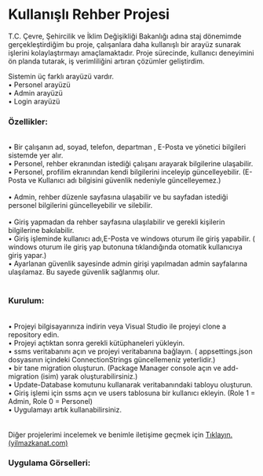 <h1> Kullanışlı Rehber Projesi</h1>
T.C. Çevre, Şehircilik ve İklim Değişikliği Bakanlığı adına staj dönemimde gerçekleştirdiğim bu proje, çalışanlara daha kullanışlı bir arayüz sunarak işlerini kolaylaştırmayı amaçlamaktadır. Proje sürecinde, kullanıcı deneyimini ön planda tutarak, iş verimliliğini artıran çözümler geliştirdim.<br>

Sistemin üç farklı arayüzü vardır.<br>
• Personel arayüzü <br>
• Admin arayüzü<br>
• Login arayüzü<br>

<h3>Özellikler:</h3><br>
• Bir çalışanın ad, soyad, telefon, departman , E-Posta ve yönetici bilgileri sistemde yer alır.<br>
• Personel, rehber ekranından istediği çalışanı arayarak bilgilerine ulaşabilir.<br>
• Personel, profilim ekranından kendi bilgilerini inceleyip güncelleyebilir. (E-Posta ve Kullanıcı adı bilgisini güvenlik nedeniyle güncelleyemez.)<br>
<br>
• Admin, rehber düzenle sayfasına ulaşabilir ve bu sayfadan istediği personel bilgilerini güncelleyebilir ve silebilir.<br>
<br>
• Giriş yapmadan da rehber sayfasına ulaşılabilir ve gerekli kişilerin bilgilerine bakılabilir.<br>
• Giriş işleminde kullanıcı adı,E-Posta ve windows oturum ile giriş yapabilir. ( windows oturum ile giriş yap butonuna tıklandığında otomatik kullanıcıya giriş yapar.)<br>
• Ayarlanan güvenlik sayesinde admin girişi yapılmadan admin sayfalarına ulaşılamaz. Bu sayede güvenlik sağlanmış olur.<br>

<br>
<h3>Kurulum:</h3><br>
• Projeyi bilgisayarınıza indirin veya Visual Studio ile projeyi clone a repository edin.<br>
• Projeyi açtıktan sonra gerekli kütüphaneleri yükleyin.<br>
• ssms veritabanını açın ve projeyi veritabanına bağlayın. ( appsettings.json dosyasının içindeki ConnectionStrings güncellemeniz yeterlidir.)<br>
• bir tane migration oluşturun. (Package Manager console açın ve add-migration (isim) yarak oluşturabilirsiniz.)<br>
• Update-Database komutunu kullanarak veritabanındaki tabloyu oluşturun.<br>
• Giriş işlemi için ssms açın ve users tablosuna bir kullanıcı ekleyin. (Role 1 = Admin, Role 0 = Personel)<br>
• Uygulamayı artık kullanabilirsiniz.<br>
<br><br>
Diğer projelerimi incelemek ve benimle iletişime geçmek için <a href="https://yilmazkanat.com" target="_blank">Tıklayın. (yilmazkanat.com)</a>
<br>
<h3>Uygulama Görselleri:</h3><br>


